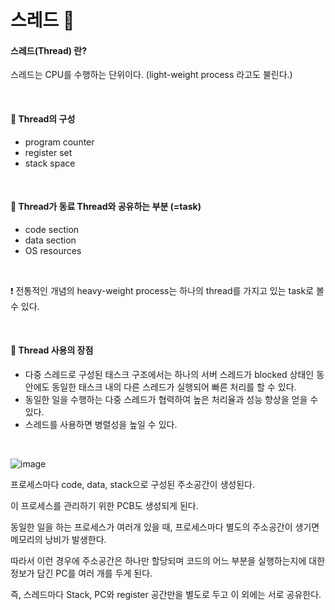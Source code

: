# 스레드 🐾

#### 스레드(Thread) 란?

스레드는 CPU를 수행하는 단위이다. (light-weight process 라고도 불린다.)

<br/>

#### 🐾 Thread의 구성

* program counter
* register set
* stack space

<br/>

#### 🐾 Thread가 동료 Thread와 공유하는 부분 (=task)

* code section
* data section
* OS resources

<br/>

❗ 전통적인 개념의 heavy-weight process는 하나의 thread를 가지고 있는 task로 볼 수 있다.

<br/>

#### 🐾 Thread 사용의 장점

* 다중 스레드로 구성된 태스크 구조에서는 하나의 서버 스레드가 blocked 상태인 동안에도 동일한 태스크 내의 다른 스레드가 실행되어 빠른 처리를 할 수 있다.
* 동일한 일을 수행하는 다중 스레드가 협력하여 높은 처리율과 성능 향상을 얻을 수 있다.
* 스레드를 사용하면 병렬성을 높일 수 있다.

<br/>

![image](https://user-images.githubusercontent.com/64277114/108858184-39c9d080-762f-11eb-8702-a37d5b9ee579.png)

프로세스마다 code, data, stack으로 구성된 주소공간이 생성된다.

이 프로세스를 관리하기 위한 PCB도 생성되게 된다.

동일한 일을 하는 프로세스가 여러개 있을 때, 프로세스마다 별도의 주소공간이 생기면 메모리의 낭비가 발생한다.

따라서 이런 경우에 주소공간은 하나만 할당되며 코드의 어느 부분을 실행하는지에 대한 정보가 담긴 PC를 여러 개를 두게 된다.

즉, 스레드마다 Stack, PC와 register 공간만을 별도로 두고 이 외에는 서로 공유한다.


